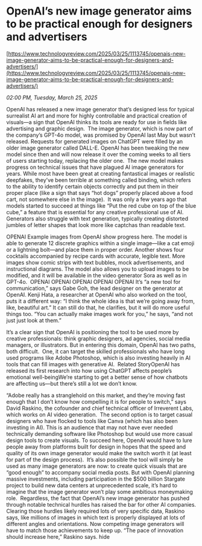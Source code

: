 # OpenAI’s new image generator aims to be practical enough for designers and advertisers

[https://www.technologyreview.com/2025/03/25/1113745/openais-new-image-generator-aims-to-be-practical-enough-for-designers-and-advertisers/](https://www.technologyreview.com/2025/03/25/1113745/openais-new-image-generator-aims-to-be-practical-enough-for-designers-and-advertisers/)

*02:00 PM, Tuesday, March 25, 2025*

OpenAI has released a new image generator that’s designed less for typical surrealist AI art and more for highly controllable and practical creation of visuals—a sign that OpenAI thinks its tools are ready for use in fields like advertising and graphic design.  The image generator, which is now part of the company’s GPT-4o model, was promised by OpenAI last May but wasn’t released. Requests for generated images on ChatGPT were filled by an older image generator called DALL-E. OpenAI has been tweaking the new model since then and will now release it over the coming weeks to all tiers of users starting today, replacing the older one.   The new model makes progress on technical issues that have plagued AI image generators for years. While most have been great at creating fantastical images or realistic deepfakes, they’ve been terrible at something called binding, which refers to the ability to identify certain objects correctly and put them in their proper place (like a sign that says “hot dogs” properly placed above a food cart, not somewhere else in the image).  It was only a few years ago that models started to succeed at things like “Put the red cube on top of the blue cube,” a feature that is essential for any creative professional use of AI. Generators also struggle with text generation, typically creating distorted jumbles of letter shapes that look more like captchas than readable text.

OPENAI   Example images from OpenAI show progress here. The model is able to generate 12 discrete graphics within a single image—like a cat emoji or a lightning bolt—and place them in proper order. Another shows four cocktails accompanied by recipe cards with accurate, legible text. More images show comic strips with text bubbles, mock advertisements, and instructional diagrams. The model also allows you to upload images to be modified, and it will be available in the video generator Sora as well as in GPT-4o.   OPENAI   OPENAI   OPENAI     OPENAI   OPENAI     It’s “a new tool for communication,” says Gabe Goh, the lead designer on the generator at OpenAI. Kenji Hata, a researcher at OpenAI who also worked on the tool, puts it a different way: “I think the whole idea is that we’re going away from, like, beautiful art.” It can still do that, he clarifies, but it will do more useful things too. “You can actually make images work for you,” he says, “and not just just look at them.”

It’s a clear sign that OpenAI is positioning the tool to be used more by creative professionals: think graphic designers, ad agencies, social media managers, or illustrators. But in entering this domain, OpenAI has two paths, both difficult.  One, it can target the skilled professionals who have long used programs like Adobe Photoshop, which is also investing heavily in AI tools that can fill images with generative AI.  Related StoryOpenAI has released its first research into how using ChatGPT affects people’s emotional well-beingWe’re starting to get a better sense of how chatbots are affecting us—but there’s still a lot we don’t know.

“Adobe really has a stranglehold on this market, and they’re moving fast enough that I don’t know how compelling it is for people to switch,” says David Raskino, the cofounder and chief technical officer of Irreverent Labs, which works on AI video generation.  The second option is to target casual designers who have flocked to tools like Canva (which has also been investing in AI). This is an audience that may not have ever needed technically demanding software like Photoshop but would use more casual design tools to create visuals. To succeed here, OpenAI would have to lure people away from platforms built for design in hopes that the speed and quality of its own image generator would make the switch worth it (at least for part of the design process).  It’s also possible the tool will simply be used as many image generators are now: to create quick visuals that are “good enough” to accompany social media posts. But with OpenAI planning massive investments, including participation in the $500 billion Stargate project to build new data centers at unprecedented scale, it’s hard to imagine that the image generator won’t play some ambitious moneymaking role.  Regardless, the fact that OpenAI’s new image generator has pushed through notable technical hurdles has raised the bar for other AI companies. Clearing those hurdles likely required lots of very specific data, Raskino says, like millions of images in which text is properly displayed at lots of different angles and orientations. Now competing image generators will have to match those achievements to keep up. “The pace of innovation should increase here,” Raskino says. hide

